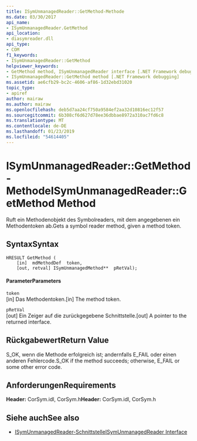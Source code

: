 ```yaml
---
title: ISymUnmanagedReader::GetMethod-Methode
ms.date: 03/30/2017
api_name:
- ISymUnmanagedReader.GetMethod
api_location:
- diasymreader.dll
api_type:
- COM
f1_keywords:
- ISymUnmanagedReader::GetMethod
helpviewer_keywords:
- GetMethod method, ISymUnmanagedReader interface [.NET Framework debugging]
- ISymUnmanagedReader::GetMethod method [.NET Framework debugging]
ms.assetid: ae6cfb29-bc2c-4606-af86-1d32ebd31020
topic_type:
- apiref
author: mairaw
ms.author: mairaw
ms.openlocfilehash: deb5d7aa24cf750a9584ef2aa32d10816ec12f57
ms.sourcegitcommit: 6b308cf6d627d78ee36dbbae8972a310ac7fd6c8
ms.translationtype: MT
ms.contentlocale: de-DE
ms.lasthandoff: 01/23/2019
ms.locfileid: "54614405"
---
```

# <a name="isymunmanagedreadergetmethod-method"></a><span data-ttu-id="7ff9d-102">ISymUnmanagedReader::GetMethod-Methode</span><span class="sxs-lookup"><span data-stu-id="7ff9d-102">ISymUnmanagedReader::GetMethod Method</span></span>
<span data-ttu-id="7ff9d-103">Ruft ein Methodenobjekt des Symbolreaders, mit dem angegebenen ein Methodentoken ab.</span><span class="sxs-lookup"><span data-stu-id="7ff9d-103">Gets a symbol reader method, given a method token.</span></span>  
  
## <a name="syntax"></a><span data-ttu-id="7ff9d-104">Syntax</span><span class="sxs-lookup"><span data-stu-id="7ff9d-104">Syntax</span></span>  
  
```  
HRESULT GetMethod (  
    [in]  mdMethodDef  token,  
    [out, retval] ISymUnmanagedMethod**  pRetVal);  
```  
  
#### <a name="parameters"></a><span data-ttu-id="7ff9d-105">Parameter</span><span class="sxs-lookup"><span data-stu-id="7ff9d-105">Parameters</span></span>  
 `token`  
 <span data-ttu-id="7ff9d-106">[in] Das Methodentoken.</span><span class="sxs-lookup"><span data-stu-id="7ff9d-106">[in] The method token.</span></span>  
  
 `pRetVal`  
 <span data-ttu-id="7ff9d-107">[out] Ein Zeiger auf die zurückgegebene Schnittstelle.</span><span class="sxs-lookup"><span data-stu-id="7ff9d-107">[out] A pointer to the returned interface.</span></span>  
  
## <a name="return-value"></a><span data-ttu-id="7ff9d-108">Rückgabewert</span><span class="sxs-lookup"><span data-stu-id="7ff9d-108">Return Value</span></span>  
 <span data-ttu-id="7ff9d-109">S_OK, wenn die Methode erfolgreich ist; andernfalls E_FAIL oder einen anderen Fehlercode.</span><span class="sxs-lookup"><span data-stu-id="7ff9d-109">S_OK if the method succeeds; otherwise, E_FAIL or some other error code.</span></span>  
  
## <a name="requirements"></a><span data-ttu-id="7ff9d-110">Anforderungen</span><span class="sxs-lookup"><span data-stu-id="7ff9d-110">Requirements</span></span>  
 <span data-ttu-id="7ff9d-111">**Header:** CorSym.idl, CorSym.h</span><span class="sxs-lookup"><span data-stu-id="7ff9d-111">**Header:** CorSym.idl, CorSym.h</span></span>  
  
## <a name="see-also"></a><span data-ttu-id="7ff9d-112">Siehe auch</span><span class="sxs-lookup"><span data-stu-id="7ff9d-112">See also</span></span>
- [<span data-ttu-id="7ff9d-113">ISymUnmanagedReader-Schnittstelle</span><span class="sxs-lookup"><span data-stu-id="7ff9d-113">ISymUnmanagedReader Interface</span></span>](../../../../docs/framework/unmanaged-api/diagnostics/isymunmanagedreader-interface.md)
